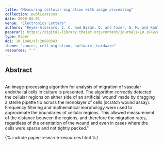 ```yaml
---
title: "Measuring cellular migration with image processing"
collection: publications
date: 2008-06-01
venue: "Electronics Letters"
authors: "Reyes-Aldasoro, C. C. and Biram, D. and Tozer, G. M. and Kanthou, C."
paperurl: https://digital-library.theiet.org/content/journals/10.1049/el_20080943
type: Paper
doi: 10.1049/el:20080943
theme: "cancer, cell migration, software, hardware"
resources: " "
---
```

<h2> Abstract </h2>  <br> An image-processing algorithm for analysis of migration of vascular endothelial cells in culture is presented. The algorithm correctly detected the cellular regions on either side of an artificial ‘wound’ made by dragging a sterile pipette tip across the monolayer of cells (scratch wound assay). Frequency filtering and mathematical morphology were used to approximate the boundaries of cellular regions. This allowed measurement of the distance between the regions, and therefore the migration rates, regardless of the orientation of the wound and even in cases where the cells were sparse and not tightly packed."

{% include paper-research-resources.html %}
